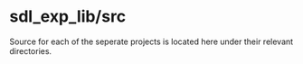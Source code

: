 # sdl_exp_lib/src
Source for each of the seperate projects is located here under their relevant directories.
